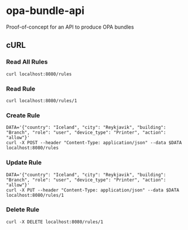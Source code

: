 # opa-bundle-api
Proof-of-concept for an API to produce OPA bundles


## cURL

### Read All Rules

```shell
curl localhost:8080/rules
```

### Read Rule

```shell
curl localhost:8080/rules/1
```

### Create Rule

```shell
DATA='{"country": "Iceland", "city": "Reykjavik", "building": "Branch", "role": "user", "device_type": "Printer", "action": "allow"}'
curl -X POST --header "Content-Type: application/json" --data $DATA localhost:8080/rules
```

### Update Rule

```shell
DATA='{"country": "Iceland", "city": "Reykjavik", "building": "Branch", "role": "user", "device_type": "Printer", "action": "allow"}'
curl -X PUT --header "Content-Type: application/json" --data $DATA localhost:8080/rules/1
```

### Delete Rule

```shell
curl -X DELETE localhost:8080/rules/1
```